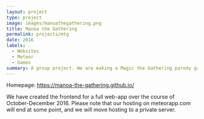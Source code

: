 ```yaml
---
layout: project
type: project
image: images/manoathegathering.png
title: Manoa the Gathering
permalink: projects/mtg
date: 2016
labels:
  - Websites
  - Meteor
  - Games
summary: A group project. We are making a Magic the Gathering parody game based in UH Manoa to help new students learn about the campus while playing a popular card game.
---
```


Homepage: https://manoa-the-gathering.github.io/

We have created the frontend for a full web-app over the course of October-December 2016.
Please note that our hosting on meteorapp.com will end at some point, and we will move hosting to a private server.